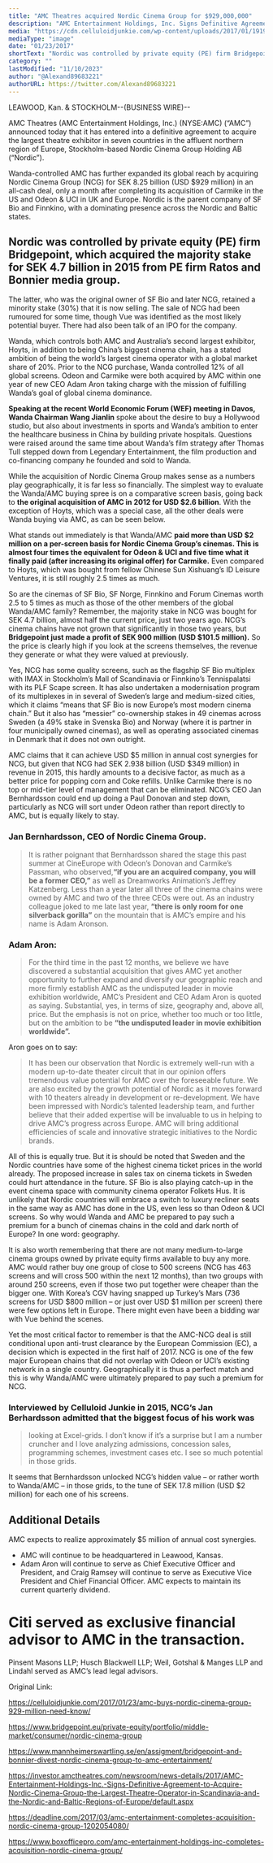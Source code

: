 ```yaml
---
title: "AMC Theatres acquired Nordic Cinema Group for $929,000,000"
description: "AMC Entertainment Holdings, Inc. Signs Definitive Agreement to Acquire Nordic Cinema Group, the Largest Theatre Operator in Scandinavia, and the Nordic and Baltic Regions of Europe. Bridgepoint and Bonnier (private equity) have agreed to divest Nordic Cinema Group (NCG) to AMC Entertainment at a value of some SEK 8.250 billion."
media: "https://cdn.celluloidjunkie.com/wp-content/uploads/2017/01/19193359/Screen-Shot-2017-01-23-at-21.09.49.png"
mediaType: "image"
date: "01/23/2017"
shortText: "Nordic was controlled by private equity (PE) firm Bridgepoint, which acquired the majority stake for SEK 4.7 billion in 2015 from PE firm Ratos and Bonnier media group. The latter, who was the original owner of SF Bio and later NCG, retained a minority stake (30%) that it is now selling. The sale of NCG had been rumoured for some time. While the acquisition of Nordic Cinema Group makes sense as a numbers play geographically, it is far less so financially. What stands out immediately is that Wanda/AMC paid more than USD $2 million on a per-screen basis for Nordic Cinema Group’s cinemas. This is almost four times the equivalent for Odeon & UCI and five time what it finally paid (after increasing its original offer) for Carmike."
category: ""
lastModified: "11/10/2023"
author: "@Alexand89683221"
authorURL: https://twitter.com/Alexand89683221
---
```


LEAWOOD, Kan. & STOCKHOLM--(BUSINESS WIRE)-- 

AMC Theatres (AMC Entertainment Holdings, Inc.) (NYSE:AMC) (“AMC”) announced today that it has entered into a definitive agreement to acquire the largest theatre exhibitor in seven countries in the affluent northern region of Europe, Stockholm-based Nordic Cinema Group Holding AB (“Nordic”). 

Wanda-controlled AMC has further expanded its global reach by acquiring Nordic Cinema Group (NCG) for SEK 8.25 billion (USD $929 million) in an all-cash deal, only a month after completing its acquisition of Carmike in the US and Odeon & UCI in UK and Europe. Nordic is the parent company of SF Bio and Finnkino, with a dominating presence across the Nordic and Baltic states.

## Nordic was controlled by private equity (PE) firm Bridgepoint, which acquired the majority stake for SEK 4.7 billion in 2015 from PE firm Ratos and Bonnier media group. 

The latter, who was the original owner of SF Bio and later NCG, retained a minority stake (30%) that it is now selling. The sale of NCG had been rumoured for some time, though Vue was identified as the most likely potential buyer. There had also been talk of an IPO for the company.

Wanda, which controls both AMC and Australia’s second largest exhibitor, Hoyts, in addition to being China’s biggest cinema chain, has a stated ambition of being the world’s largest cinema operator with a global market share of 20%. Prior to the NCG purchase, Wanda controlled 12% of all global screens. Odeon and Carmike were both acquired by AMC within one year of new CEO Adam Aron taking charge with the mission of fulfilling Wanda’s goal of global cinema dominance.

**Speaking at the recent World Economic Forum (WEF) meeting in Davos, Wanda Chairman Wang Jianlin** spoke about the desire to buy a Hollywood studio, but also about investments in sports and Wanda’s ambition to enter the healthcare business in China by building private hospitals. Questions were raised around the same time about Wanda’s film strategy after Thomas Tull stepped down from Legendary Entertainment, the film production and co-financing company he founded and sold to Wanda.

While the acquisition of Nordic Cinema Group makes sense as a numbers play geographically, it is far less so financially. The simplest way to evaluate the Wanda/AMC buying spree is on a comparative screen basis, going back to **the original acquisition of AMC in 2012 for USD $2.6 billion**. With the exception of Hoyts, which was a special case, all the other deals were Wanda buying via AMC, as can be seen below.

What stands out immediately is that Wanda/AMC **paid more than USD $2 million on a per-screen basis for Nordic Cinema Group’s cinemas. This is almost four times the equivalent for Odeon & UCI and five time what it finally paid (after increasing its original offer) for Carmike.** Even compared to Hoyts, which was bought from fellow Chinese Sun Xishuang’s ID Leisure Ventures, it is still roughly 2.5 times as much.

So are the cinemas of SF Bio, SF Norge, Finnkino and Forum Cinemas worth 2.5 to 5 times as much as those of the other members of the global Wanda/AMC family? Remember, the majority stake in NCG was bought for SEK 4.7 billion, almost half the current price, just two years ago. NCG’s cinema chains have not grown that significantly in those two years, but **Bridgepoint just made a profit of SEK 900 million (USD $101.5 million).** So the price is clearly high if you look at the screens themselves, the revenue they generate or what they were valued at previously.

Yes, NCG has some quality screens, such as the flagship SF Bio multiplex with IMAX in Stockholm’s Mall of Scandinavia or Finnkino’s Tennispalatsi with its PLF Scape screen. It has also undertaken a modernisation program of its multiplexes in in several of Sweden’s large and medium-sized cities, which it claims “means that SF Bio is now Europe’s most modern cinema chain.” But it also has “messier” co-ownership stakes in 49 cinemas across Sweden (a 49% stake in Svenska Bio) and Norway (where it is partner in four municipally owned cinemas), as well as operating associated cinemas in Denmark that it does not own outright.

AMC claims that it can achieve USD $5 million in annual cost synergies for NCG, but given that NCG had SEK 2.938 billion (USD $349 million) in revenue in 2015, this hardly amounts to a decisive factor, as much as a better price for popping corn and Coke refills. Unlike Carmike there is no top or mid-tier level of management that can be eliminated. NCG’s CEO Jan Bernhardsson could end up doing a Paul Donovan and step down, particularly as NCG will sort under Odeon rather than report directly to AMC, but is equally likely to stay.

### Jan Bernhardsson, CEO of Nordic Cinema Group.

>It is rather poignant that Bernhardsson shared the stage this past summer at CineEurope with Odeon’s Donovan and Carmike’s Passman, who observed,**“if you are an acquired company, you will be a former CEO,”** as well as Dreamworks Animation’s Jeffrey Katzenberg. Less than a year later all three of the cinema chains were owned by AMC and two of the three CEOs were out. As an industry colleague joked to me late last year, **“there is only room for one silverback gorilla”** on the mountain that is AMC’s empire and his name is Adam Aronson. 

### Adam Aron:

>For the third time in the past 12 months, we believe we have discovered a substantial acquisition that gives AMC yet another opportunity to further expand and diversify our geographic reach and more firmly establish AMC as the undisputed leader in movie exhibition worldwide, AMC’s President and CEO Adam Aron is quoted as saying. Substantial, yes, in terms of size, geography and, above all, price. But the emphasis is not on price, whether too much or too little, but on the ambition to be **“the undisputed leader in movie exhibition worldwide”.** 
    
Aron goes on to say:

>It has been our observation that Nordic is extremely well-run with a modern up-to-date theater circuit that in our opinion offers tremendous value potential for AMC over the foreseeable future. We are also excited by the growth potential of Nordic as it moves forward with 10 theaters already in development or re-development. We have been impressed with Nordic’s talented leadership team, and further believe that their added expertise will be invaluable to us in helping to drive AMC’s progress across Europe. AMC will bring additional efficiencies of scale and innovative strategic initiatives to the Nordic brands.

All of this is equally true. But it is should be noted that Sweden and the Nordic countries have some of the highest cinema ticket prices in the world already. The proposed increase in sales tax on cinema tickets in Sweden could hurt attendance in the future. SF Bio is also playing catch-up in the event cinema space with community cinema operator Folkets Hus. It is unlikely that Nordic countries will embrace a switch to luxury recliner seats in the same way as AMC has done in the US, even less so than Odeon & UCI screens. So why would Wanda and AMC be prepared to pay such a premium for a bunch of cinemas chains in the cold and dark north of Europe? In one word: geography.

It is also worth remembering that there are not many medium-to-large cinema groups owned by private equity firms available to buy any more. AMC would rather buy one group of close to 500 screens (NCG has 463 screens and will cross 500 within the next 12 months), than two groups with around 250 screens, even if those two put together were cheaper than the bigger one. With Korea’s CGV having snapped up Turkey’s Mars (736 screens for USD $800 million – or just over USD $1 million per screen) there were few options left in Europe. There might even have been a bidding war with Vue behind the scenes.

Yet the most critical factor to remember is that the AMC-NCG deal is still conditional upon anti-trust clearance by the European Commission (EC), a decision which is expected in the first half of 2017. NCG is one of the few major European chains that did not overlap with Odeon or UCI’s existing network in a single country. Geographically it is thus a perfect match and this is why Wanda/AMC were ultimately prepared to pay such a premium for NCG.

### Interviewed by Celluloid Junkie in 2015, NCG’s Jan Berhardsson admitted that the biggest focus of his work was 

>looking at Excel-grids. I don’t know if it’s a surprise but I am a number cruncher and I love analyzing admissions, concession sales, programming schemes, investment cases etc. I see so much potential in those grids.

It seems that Bernhardsson unlocked NCG’s hidden value – or rather worth to Wanda/AMC – in those grids, to the tune of SEK 17.8 million (USD $2 million) for each one of his screens.

## Additional Details

AMC expects to realize approximately $5 million of annual cost synergies.
- AMC will continue to be headquartered in Leawood, Kansas.
- Adam Aron will continue to serve as Chief Executive Officer and President, and Craig Ramsey will continue to serve as Executive Vice President and Chief Financial Officer.
AMC expects to maintain its current quarterly dividend.

# Citi served as exclusive financial advisor to AMC in the transaction. 

Pinsent Masons LLP; Husch Blackwell LLP; Weil, Gotshal & Manges LLP and Lindahl served as AMC’s lead legal advisors.

Original Link:

https://celluloidjunkie.com/2017/01/23/amc-buys-nordic-cinema-group-929-million-need-know/

https://www.bridgepoint.eu/private-equity/portfolio/middle-market/consumer/nordic-cinema-group

https://www.mannheimerswartling.se/en/assigment/bridgepoint-and-bonnier-divest-nordic-cinema-group-to-amc-entertainment/

https://investor.amctheatres.com/newsroom/news-details/2017/AMC-Entertainment-Holdings-Inc.-Signs-Definitive-Agreement-to-Acquire-Nordic-Cinema-Group-the-Largest-Theatre-Operator-in-Scandinavia-and-the-Nordic-and-Baltic-Regions-of-Europe/default.aspx

https://deadline.com/2017/03/amc-entertainment-completes-acquisition-nordic-cinema-group-1202054080/

https://www.boxofficepro.com/amc-entertainment-holdings-inc-completes-acquisition-nordic-cinema-group/